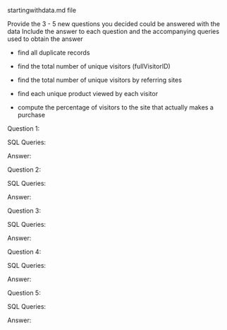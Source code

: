 
startingwithdata.md file

Provide the 3 - 5 new questions you decided could be answered with the data
Include the answer to each question and the accompanying queries used to obtain the answer

 - find all duplicate records
 
 - find the total number of unique visitors (fullVisitorID)
 
 - find the total number of unique visitors by referring sites

- find each unique product viewed by each visitor

- compute the percentage of visitors to the site that actually makes a purchase

Question 1: 

SQL Queries:

Answer: 



Question 2: 

SQL Queries:

Answer:



Question 3: 

SQL Queries:

Answer:



Question 4: 

SQL Queries:

Answer:



Question 5: 

SQL Queries:

Answer:
